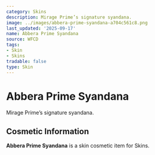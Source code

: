 ```yaml
---
category: Skins
description: Mirage Prime’s signature syandana.
image: ../images/abbera-prime-syandana-a704c561c8.png
last_updated: '2025-09-17'
name: Abbera Prime Syandana
source: WFCD
tags:
- Skin
- Skins
tradable: false
type: Skin
---
```


# Abbera Prime Syandana

Mirage Prime’s signature syandana.

## Cosmetic Information

**Abbera Prime Syandana** is a skin cosmetic item for Skins.

